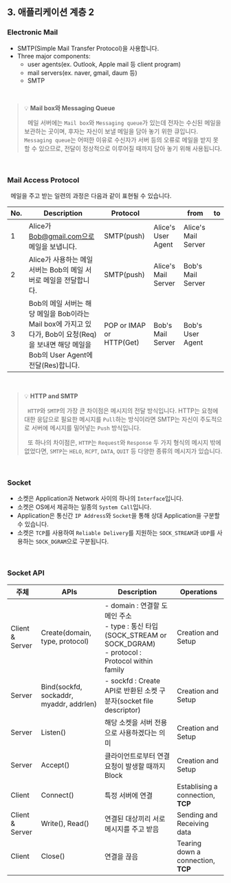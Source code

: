 ## 3. 애플리케이션 계층 2

### Electronic Mail

- SMTP(Simple Mail Transfer Protocol)을 사용합니다.
- Three major components:
  - user agents(ex. Outlook, Apple mail 등 client program)
  - mail servers(ex. naver, gmail, daum 등)
  - SMTP

<br>

> 💡 **Mail box와 Messaging Queue**
>
> &nbsp;&nbsp;메일 서버에는 `Mail box`와 `Messaging queue`가 있는데 전자는 수신된 메일을 보관하는 곳이며, 후자는 자신이 보낼 메일을 담아 놓기 위한 큐입니다. `Messaging queue`는 어떠한 이유로 수신자가 서버 등의 오류로 메일을 받지 못할 수 있으므로, 전달이 정상적으로 이루어질 때까지 담아 놓기 위해 사용됩니다.

<br>

### Mail Access Protocol

&nbsp;&nbsp;메일을 주고 받는 일련의 과정은 다음과 같이 표현될 수 있습니다.

| No. | Description                                                                                                                                | Protocol                 |                     | from                | to  |
| --- | ------------------------------------------------------------------------------------------------------------------------------------------ | ------------------------ | ------------------- | ------------------- | --- |
| 1   | Alice가 Bob@gmail.com으로 메일을 보냅니다.                                                                                                 | SMTP(push)               | Alice's User Agent  | Alice's Mail Server |
| 2   | Alice가 사용하는 메일 서버는 Bob의 메일 서버로 메일을 전달합니다.                                                                          | SMTP(push)               | Alice's Mail Server | Bob's Mail Server   |
| 3   | Bob의 메일 서버는 해당 메일을 Bob이라는 Mail box에 가지고 있다가, Bob이 요청(Req)을 보내면 해당 메일을 Bob의 User Agent에 전달(Res)합니다. | POP or IMAP or HTTP(Get) | Bob's Mail Server   | Bob's User Agent    |

<br>

> 💡 **HTTP and SMTP**
>
> &nbsp;&nbsp;`HTTP`와 `SMTP`의 가장 큰 차이점은 메시지의 전달 방식입니다. HTTP는 요청에 대한 응답으로 필요한 메시지를 `Pull`하는 방식이라면 SMTP는 자신이 주도적으로 서버에 메시지를 밀어넣는 `Push` 방식입니다.
>
> &nbsp;&nbsp;또 하나의 차이점은, `HTTP`는 `Request`와 `Response` 두 가지 형식의 메시지 밖에 없었다면, `SMTP`는 `HELO`, `RCPT`, `DATA`, `QUIT` 등 다양한 종류의 메시지가 있습니다.

<br>

### Socket

- 소켓은 Application과 Network 사이의 하나의 `Interface`입니다.
- 소켓은 OS에서 제공하는 일종의 `System Call`입니다.
- Application은 통신간 `IP Address`와 `Socket`을 통해 상대 Application을 구분할 수 있습니다.
- 소켓은 `TCP`를 사용하여 `Reliable Delivery`를 지원하는 `SOCK_STREAM`과 `UDP`를 사용하는 `SOCK_DGRAM`으로 구분됩니다.

<br>

### Socket API

| 주체            | APIs                                    | Description                                                                                                               | Operations                         |
| --------------- | --------------------------------------- | ------------------------------------------------------------------------------------------------------------------------- | ---------------------------------- |
| Client & Server | Create(domain, type, protocol)          | - domain : 연결할 도메인 주소 <br> - type : 통신 타입(SOCK_STREAM or SOCK_DGRAM) <br> - protocol : Protocol within family | Creation and Setup                 |
| Server          | Bind(sockfd, sockaddr, myaddr, addrlen) | - sockfd : Create API로 반환된 소켓 구분자(socket file descriptor)                                                        | Creation and Setup                 |
| Server          | Listen()                                | 해당 소켓을 서버 전용으로 사용하겠다는 의미                                                                               | Creation and Setup                 |
| Server          | Accept()                                | 클라이언트로부터 연결 요청이 발생할 때까지 Block                                                                          | Creation and Setup                 |
| Client          | Connect()                               | 특정 서버에 연결                                                                                                          | Establising a connection, **TCP**  |
| Client & Server | Write(), Read()                         | 연결된 대상끼리 서로 메시지를 주고 받음                                                                                   | Sending and Receiving data         |
| Client          | Close()                                 | 연결을 끊음                                                                                                               | Tearing down a connection, **TCP** |

<br>

